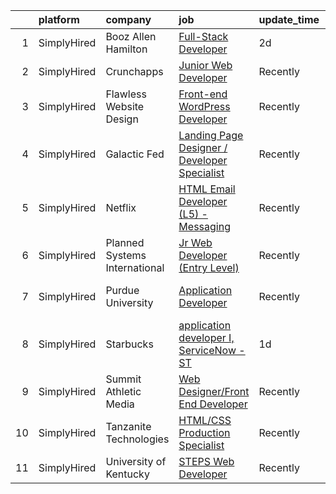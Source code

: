

|    | platform    | company                       | job                                                                                                                                                       | update_time   | location           |
|---:|:------------|:------------------------------|:----------------------------------------------------------------------------------------------------------------------------------------------------------|:--------------|:-------------------|
|  1 | SimplyHired | Booz Allen Hamilton           | [Full-Stack Developer](https://www.simplyhired.com/job/Xo9KZLBKu_T3o5JRst0iN--J6YxKtq_XMt3HdWhSJQjlz5noOIA1BQ?q=design+developer)                         | 2d            | McLean, VA         |
|  2 | SimplyHired | Crunchapps                    | [Junior Web Developer](https://www.simplyhired.com/job/WCG3OHgVbBDAUjwPBcN_6NksBp6TgvlNJA5BKtraUn2U_yHM1Ue0Xg?q=design+developer)                         | Recently      | New York, NY       |
|  3 | SimplyHired | Flawless Website Design       | [Front-end WordPress Developer](https://www.simplyhired.com/job/7nUNHBLAjJhH1dtx6Tpj5rvAr71dZrCzzGnJhsgFap7PFK7Ur-NQIw?q=design+developer)                | Recently      | Remote             |
|  4 | SimplyHired | Galactic Fed                  | [Landing Page Designer / Developer Specialist](https://www.simplyhired.com/job/SxpXe-KvDk7LkuSiRKUivpfS4inI_OeLZUC3pFqxq5cB6C9YqgXU6w?q=design+developer) | Recently      | Remote             |
|  5 | SimplyHired | Netflix                       | [HTML Email Developer (L5) - Messaging](https://www.simplyhired.com/job/1bXVxt5BiO0MD0IViaSIetDkT_fhFoZwnqAbC8nd3-MrVMl4GV84Zg?q=design+developer)        | Recently      | Remote             |
|  6 | SimplyHired | Planned Systems International | [Jr Web Developer (Entry Level)](https://www.simplyhired.com/job/ebg1yabfkyiWM80EY_xgngF5GKdMDmuED84-hYpxkiQkJNcZej3_gA?q=design+developer)               | Recently      | Washington, DC     |
|  7 | SimplyHired | Purdue University             | [Application Developer](https://www.simplyhired.com/job/aR6ED3mfGbNjbTNBVIYyv2nBbwHS18lmOyVafvsTKBrMMYFUEe2x0Q?q=design+developer)                        | Recently      | West Lafayette, IN |
|  8 | SimplyHired | Starbucks                     | [application developer I, ServiceNow - ST](https://www.simplyhired.com/job/UOByVkNCUkHvCVPe9TO4NPypn9lXg4bNQITgis8iVFZ29TePVPceyw?q=design+developer)     | 1d            | Seattle, WA        |
|  9 | SimplyHired | Summit Athletic Media         | [Web Designer/Front End Developer](https://www.simplyhired.com/job/zSXSp8VqsaVMrsrpl58tsWeOwrQYA13Gzl7FV0KswX-TRM44pB3XCQ?q=design+developer)             | Recently      | Charlotte, NC      |
| 10 | SimplyHired | Tanzanite Technologies        | [HTML/CSS Production Specialist](https://www.simplyhired.com/job/zdjQ5JgFB4E50pr0UHCZTJF0NdfXkcubUadTkhMevh8R3K_iQWTQWw?q=design+developer)               | Recently      | United States      |
| 11 | SimplyHired | University of Kentucky        | [STEPS Web Developer](https://www.simplyhired.com/job/EnZc23TPeM_f3sALqTQqXafrWs1JSapuZ4vsIZq_DxXgEBBlLRh57w?q=design+developer)                          | Recently      | Lexington, KY      |